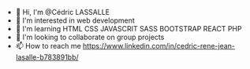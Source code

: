 - 👋 Hi, I'm @Cédric LASSALLE 
- 👀 I'm interested in web development
- 🌱 I'm learning HTML CSS JAVASCRIT SASS BOOTSTRAP REACT PHP 
- 💞️ I'm looking to collaborate on group projects 
- 📫 How to reach me https://www.linkedin.com/in/cedric-rene-jean-lasalle-b783891bb/

<!---
fortanza/fortanza is a ✨ special ✨ repository because its `README.md` (this file) appears on your GitHub profile.
You can click the Preview link to take a look at your changes.
--->
